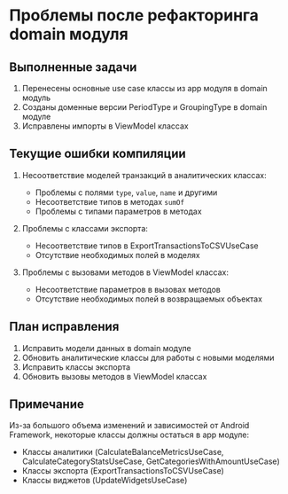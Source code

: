 # Проблемы после рефакторинга domain модуля

## Выполненные задачи
1. Перенесены основные use case классы из app модуля в domain модуль
2. Созданы доменные версии PeriodType и GroupingType в domain модуле
3. Исправлены импорты в ViewModel классах

## Текущие ошибки компиляции
1. Несоответствие моделей транзакций в аналитических классах:
   - Проблемы с полями `type`, `value`, `name` и другими
   - Несоответствие типов в методах `sumOf`
   - Проблемы с типами параметров в методах

2. Проблемы с классами экспорта:
   - Несоответствие типов в ExportTransactionsToCSVUseCase
   - Отсутствие необходимых полей в моделях

3. Проблемы с вызовами методов в ViewModel классах:
   - Несоответствие параметров в вызовах методов
   - Отсутствие необходимых полей в возвращаемых объектах

## План исправления
1. Исправить модели данных в domain модуле
2. Обновить аналитические классы для работы с новыми моделями
3. Исправить классы экспорта
4. Обновить вызовы методов в ViewModel классах

## Примечание
Из-за большого объема изменений и зависимостей от Android Framework, некоторые классы должны остаться в app модуле:
- Классы аналитики (CalculateBalanceMetricsUseCase, CalculateCategoryStatsUseCase, GetCategoriesWithAmountUseCase)
- Классы экспорта (ExportTransactionsToCSVUseCase)
- Классы виджетов (UpdateWidgetsUseCase)
